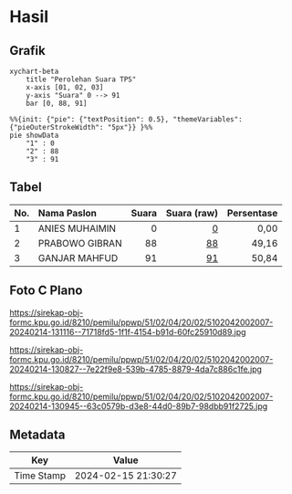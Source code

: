 # Hasil

## Grafik

```mermaid
xychart-beta
    title "Perolehan Suara TPS"
    x-axis [01, 02, 03]
    y-axis "Suara" 0 --> 91
    bar [0, 88, 91]
```

```mermaid
%%{init: {"pie": {"textPosition": 0.5}, "themeVariables": {"pieOuterStrokeWidth": "5px"}} }%%
pie showData
    "1" : 0
    "2" : 88
    "3" : 91
```

## Tabel

| No. | Nama Paslon    | Suara | Suara (raw) | Persentase |
|:--- |:-------------- | -----:| -----------:| ----------:|
| 1   | ANIES MUHAIMIN | 0     | [0][p-1]    | 0,00       |
| 2   | PRABOWO GIBRAN | 88    | [88][p-2]   | 49,16      |
| 3   | GANJAR MAHFUD  | 91    | [91][p-3]   | 50,84      |


[p-1]: https://github.com/gigit-pemilu/pemilu-2024-51-bali/blob/main/pilpres/hitung-suara/sub/51-bali/sub/02-tabanan/sub/04-kerambitan/sub/2002-kelating/sub/007-tps/sub/paslon-1.txt
[p-2]: https://github.com/gigit-pemilu/pemilu-2024-51-bali/blob/main/pilpres/hitung-suara/sub/51-bali/sub/02-tabanan/sub/04-kerambitan/sub/2002-kelating/sub/007-tps/sub/paslon-2.txt
[p-3]: https://github.com/gigit-pemilu/pemilu-2024-51-bali/blob/main/pilpres/hitung-suara/sub/51-bali/sub/02-tabanan/sub/04-kerambitan/sub/2002-kelating/sub/007-tps/sub/paslon-3.txt

## Foto C Plano

https://sirekap-obj-formc.kpu.go.id/8210/pemilu/ppwp/51/02/04/20/02/5102042002007-20240214-131116--71718fd5-1f1f-4154-b91d-60fc25910d89.jpg

https://sirekap-obj-formc.kpu.go.id/8210/pemilu/ppwp/51/02/04/20/02/5102042002007-20240214-130827--7e22f9e8-539b-4785-8879-4da7c886c1fe.jpg

https://sirekap-obj-formc.kpu.go.id/8210/pemilu/ppwp/51/02/04/20/02/5102042002007-20240214-130945--63c0579b-d3e8-44d0-89b7-98dbb91f2725.jpg


## Metadata

| Key        | Value               |
| ---------- | ------------------- |
| Time Stamp | 2024-02-15 21:30:27 |



